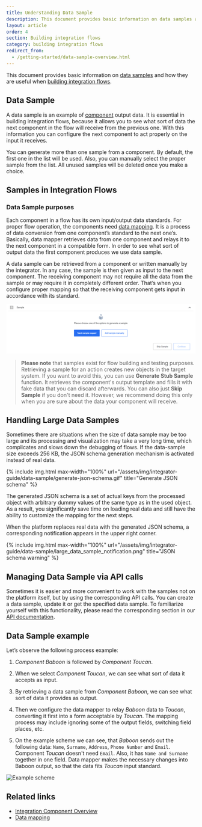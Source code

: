 ```yaml
---
title: Understanding Data Sample
description: This document provides basic information on data samples and how they are useful when building integration flows.
layout: article
order: 4
section: Building integration flows
category: building integration flows
redirect_from:
  - /getting-started/data-sample-overview.html
---
```


This document provides basic information on [data samples](#data-sample) and how they are useful when [building integration flows](#samples-in-integration-flows).

## Data Sample

A data sample is an example of [component](/getting-started/integration-component) output data.
It is essential in building integration flows, because it allows you to see what
sort of data the next component in the flow will receive from the previous one.
With this information you can configure the next component to act properly on
the input it receives.

You can generate more than one sample from a component. By default, the first one in the list will be used. Also, you can manually select the proper sample from the list. All unused samples will be deleted once you make a choice.

## Samples in Integration Flows

### Data Sample purposes

Each component in a flow has its own input/output data standards. For proper
flow operation, the components need [data mapping](/guides/mapping-data). It is a process of
data conversion from one component’s standard to the next one’s. Basically, data
mapper retrieves data from one component and relays it to the next component in
a compatible form. In order to see what sort of output data the first component
produces we use data sample.

A data sample can be retrieved from a component or written manually by the
integrator. In any case, the sample is then given as input to the next
component. The receiving component may not require all the data from the sample
or may require it in completely different order. That’s when you configure
proper mapping so that the receiving component gets input in accordance with its
standard.

![Data Sample](/assets/img/integrator-guide/data-sample/data-sample.png)

>**Please note** that samples exist for flow building and testing purposes. Retrieving a sample for an action creates new objects in the target system. If you want to avoid this, you can use **Generate Stub Sample** function. It retrieves the component's output template and fills it with fake data that you can discard afterwards. You can also just **Skip Sample** if you don't need it. However, we recommend doing this only when you are sure about the data your component will receive.

## Handling Large Data Samples

Sometimes there are situations when the size of data sample may be too large and its processing and visualization may take a very long time, which complicates and slows down the debugging of flows. If the data-sample size exceeds 256 KB, the JSON schema generation mechanism is activated instead of real data.

{% include img.html max-width="100%" url="/assets/img/integrator-guide/data-sample/generate-json-schema.gif" title="Generate JSON schema" %}

The generated JSON schema is a set of actual keys from the processed object with arbitrary dummy values of the same type as in the used object. As a result, you significantly save time on loading real data and still have the ability to customize the mapping for the next steps.

When the platform replaces real data with the generated JSON schema, a corresponding notification appears in the upper right corner.

{% include img.html max-width="100%" url="/assets/img/integrator-guide/data-sample/large_data_sample_notification.png" title="JSON schema warning" %}



## Managing Data Sample via API calls

Sometimes it is easier and more convenient to work with the samples not on the platform itself, but by using the corresponding API calls. You can create a data sample, update it or get the specified data sample. To familiarize yourself with this functionality, please read the corresponding section in our [API documentation]({{site.data.tenant.apiDocsUri}}/v2#/data%20samples).

## Data Sample example

Let’s observe the following process example:

1.  *Component Baboon* is followed by *Component Toucan*.

2.  When we select *Component Toucan*, we can see what sort of data it accepts as
    input.

3.  By retrieving a data sample from *Component Baboon*, we can see what sort of
    data it provides as output.

4.  Then we configure the data mapper to relay *Baboon* data to *Toucan*, converting
    it first into a form acceptable by *Toucan*. The mapping process may include
    ignoring some of the output fields, switching field places, etc.

5.  On the example scheme we can see, that *Baboon* sends out the following data:
    `Name`, `Surname`, `Address`, `Phone Number` and `Email`. Component *Toucan* doesn't
    need `Email`. Also, it has `Name and Surname` together in one field. Data mapper
    makes the necessary changes into Baboon output, so that the data fits *Toucan*
    input standard.

![Example scheme](/assets/img/getting-started/what-is-a-sample/screenshot1.png)

## Related links

- [Integration Component Overview](/getting-started/integration-component)
- [Data mapping](/guides/mapping-data)
